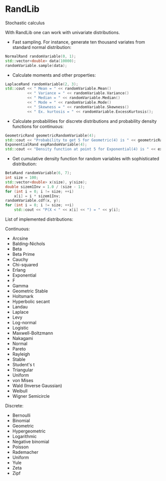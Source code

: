 # RandLib
Stochastic calculus

With RandLib one can work with univariate distributions.
* Fast sampling. For instance, generate ten thousand variates from standard normal distribution:
```c++
NormalRand randomVariable(0, 1);
std::vector<double> data(10000);
randomVariable.sample(data);
```
* Calculate moments and other properties:
```c++
LaplaceRand randomVariable(2, 3);
std::cout << " Mean = " << randomVariable.Mean()
          << " Variance = " << randomVariable.Variance()
          << " Median = " << randomVariable.Median()
          << " Mode = " << randomVariable.Mode()
          << " Skewness = " << randomVariable.Skewness()
          << " Ex. kurtosis = " << randomVariable.ExcessKurtosis();
```
* Calculate probabilities for discrete distributions and probability density functions for continuous:
```c++
GeometricRand geometricRandomVariable(4);
std::cout << "Probability to get 5 for Geometric(4) is " << geometricRandomVariable.P(5);
ExponentialRand expRandomVariable(4);
std::cout << "Density function at point 5 for Exponential(4) is " << expRandomVariable.f(5);
```
* Get cumulative density function for random variables with sophisticated distribution:
```c++
BetaRand randomVariable(6, 7);
int size = 100;
std::vector<double> x(size), y(size);
double sizem1Inv = 1.0 / (size - 1);
for (int i = 0; i != size; ++i)
    x[i] = i * sizem1Inv;
randomVariable.cdf(x, y);
for (int i = 0; i != size; ++i)
    std::cout << "P(X < " << x[i] << ") = " << y[i];
```

List of implemented distributions:

Continuous:
* Arcsine
* Balding-Nichols
* Beta
* Beta Prime
* Cauchy
* Chi-squared
* Erlang
* Exponential
* F
* Gamma
* Geometric Stable
* Holtsmark
* Hyperbolic secant
* Landau
* Laplace
* Levy
* Log-normal
* Logistic
* Maxwell-Boltzmann
* Nakagami
* Normal
* Pareto
* Rayleigh
* Stable
* Student's t
* Triangular
* Uniform
* von Mises
* Wald (Inverse Gaussian)
* Weibull
* Wigner Semicircle

Discrete:
* Bernoulli
* Binomial
* Geometric
* Hypergeometric
* Logarithmic
* Negative binomial
* Poisson
* Rademacher
* Uniform
* Yule
* Zeta
* Zipf
